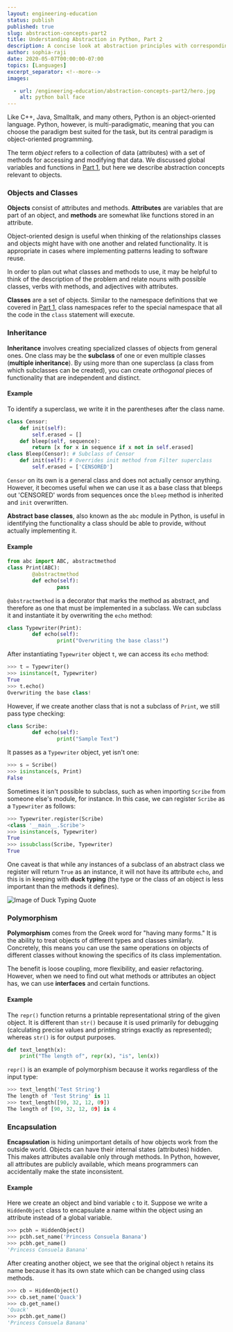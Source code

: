 ```yaml
---
layout: engineering-education
status: publish
published: true
slug: abstraction-concepts-part2
title: Understanding Abstraction in Python, Part 2
description: A concise look at abstraction principles with corresponding code examples. Polymorphism, encapsulation, methods and attributes, subclasses and superclasses, and inheritance.
author: sophia-raji
date: 2020-05-07T00:00:00-07:00
topics: [Languages]
excerpt_separator: <!--more-->
images:

  - url: /engineering-education/abstraction-concepts-part2/hero.jpg
    alt: python ball face
---
```

Like C++, Java, Smalltalk, and many others, Python is an object-oriented language. Python, however, is multi-paradigmatic, meaning that you can choose the paradigm best suited for the task, but its central paradigm is object-oriented programming.
<!--more-->

The term *object* refers to a collection of data (attributes) with a set of methods for accessing and modifying that data.  We discussed global variables and functions in [Part 1](/engineering-education/abstraction-concepts/), but here we describe abstraction concepts relevant to objects.

### Objects and Classes
**Objects** consist of attributes and methods. **Attributes** are variables that are part of an object, and **methods** are somewhat like functions stored in an attribute.

Object-oriented design is useful when thinking of the relationships classes and objects might have with one another and related functionality. It is appropriate in cases where implementing patterns leading to software reuse.

In order to plan out what classes and methods to use, it may be helpful to think of the description of the problem and relate nouns with possible classes, verbs with methods, and adjectives with attributes.

**Classes** are a set of objects. Similar to the namespace definitions that we covered in [Part 1](/engineering-education/abstraction-concepts/), class namespaces refer to the special namespace that all the code in the `class` statement will execute.

### Inheritance
**Inheritance** involves creating specialized classes of objects from general ones. One class may be the **subclass** of one or even multiple classes (**multiple inheritance**). By using more than one superclass (a class from which subclasses can be created), you can create *orthogonal* pieces of functionality that are independent and distinct.

#### Example
To identify a superclass, we write it in the parentheses after the class name.

```python shell
class Censor:
    def init(self):
        self.erased = []
    def bleep(self, sequence):
        return [x for x in sequence if x not in self.erased]
class Bleep(Censor): # Subclass of Censor
    def init(self): # Overrides init method from Filter superclass
        self.erased = ['CENSORED']
```
`Censor` on its own is a general class and does not actually censor anything. However, it becomes useful when we can use it as a base class that bleeps out 'CENSORED' words from sequences once the `bleep` method is inherited and `init` overwritten.

**Abstract base classes**, also known as the `abc` module in Python, is useful in identifying the functionality a class should be able to provide, without actually implementing it.

#### Example
``` python shell
from abc import ABC, abstractmethod
class Print(ABC):
		@abstractmethod
		def echo(self):
				pass
```
`@abstractmethod` is a decorator that marks the method as abstract, and therefore as one that must be implemented in a subclass. We can subclass it and instantiate it by overwriting the `echo` method:

```python shell
class Typewriter(Print):
		def echo(self):
				print("Overwriting the base class!")
```
After instantiating `Typewriter` object `t`, we can access its `echo` method:

```python shell
>>> t = Typewriter()
>>> isinstance(t, Typewriter)
True
>>> t.echo()
Overwriting the base class!
```
However, if we create another class that is not a subclass of `Print`, we still pass type checking:

```python shell
class Scribe:
		def echo(self):
				print("Sample Text")
```

It passes as a `Typewriter` object, yet isn't one:

```python shell
>>> s = Scribe()
>>> isinstance(s, Print)
False
```
Sometimes it isn't possible to subclass, such as when importing `Scribe` from someone else's module, for instance. In this case, we can register `Scribe` as a `Typewriter` as follows:

```python shell
>>> Typewriter.register(Scribe)
<class '__main__.Scribe'>
>>> isinstance(s, Typewriter)
True
>>> issubclass(Scribe, Typewriter)
True
```
One caveat is that while any instances of a subclass of an abstract class we register will return `True` as an instance, it will not have its attribute `echo`, and this is in keeping with **duck typing** (the type or the class of an object is less important than the methods it defines).

![Image of Duck Typing Quote](https://www.thebraziltimes.com/photos/29/19/52/2919525-B.jpg)

### Polymorphism
**Polymorphism** comes from the Greek word for "having many forms." It is the ability to treat objects of different types and classes similarly. Concretely, this means you can use the same operations on objects of different classes without knowing the specifics of its class implementation.

The benefit is loose coupling, more flexibility, and easier refactoring. However, when we need to find out what methods or attributes an object has, we can use **interfaces** and certain functions.

#### Example
The `repr()` function returns a printable representational string of the given object. It is different than `str()` because it is used primarily for debugging (calculating precise values and printing strings exactly as represented); whereas `str()` is for output purposes.

```python shell
def text_length(x):
    print("The length of", repr(x), "is", len(x))
```
`repr()` is an example of polymorphism because it works regardless of the input type:

```python shell
>>> text_length('Test String')
The length of 'Test String' is 11
>>> text_length([90, 32, 12, 09])
The length of [90, 32, 12, 09] is 4
```
### Encapsulation
**Encapsulation** is hiding unimportant details of how objects work from the outside world. Objects can have their internal states (attributes) hidden. This makes attributes available only through methods. In Python, however, all attributes are publicly available, which means programmers can accidentally make the state inconsistent.

#### Example
Here we create an object and bind variable `c` to it. Suppose we write a `HiddenObject` class to encapsulate a name within the object using an attribute instead of a global variable.

```python shell
>>> pcbh = HiddenObject()
>>> pcbh.set_name('Princess Consuela Banana')
>>> pcbh.get_name()
'Princess Consuela Banana'
```
After creating another object, we see that the original object `h` retains its name because it has its own state which can be changed using class methods.

```python shell
>>> cb = HiddenObject()
>>> cb.set_name('Quack')
>>> cb.get_name()
'Quack'
>>> pcbh.get_name()
'Princess Consuela Banana'
```

